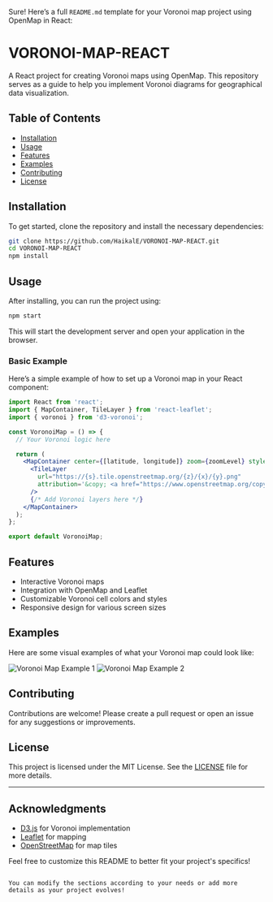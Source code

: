 Sure! Here’s a full `README.md` template for your Voronoi map project using OpenMap in React:


# VORONOI-MAP-REACT

A React project for creating Voronoi maps using OpenMap. This repository serves as a guide to help you implement Voronoi diagrams for geographical data visualization.

## Table of Contents

- [Installation](#installation)
- [Usage](#usage)
- [Features](#features)
- [Examples](#examples)
- [Contributing](#contributing)
- [License](#license)

## Installation

To get started, clone the repository and install the necessary dependencies:

```bash
git clone https://github.com/HaikalE/VORONOI-MAP-REACT.git
cd VORONOI-MAP-REACT
npm install
```

## Usage

After installing, you can run the project using:

```bash
npm start
```

This will start the development server and open your application in the browser.

### Basic Example

Here’s a simple example of how to set up a Voronoi map in your React component:

```jsx
import React from 'react';
import { MapContainer, TileLayer } from 'react-leaflet';
import { voronoi } from 'd3-voronoi';

const VoronoiMap = () => {
  // Your Voronoi logic here

  return (
    <MapContainer center={[latitude, longitude]} zoom={zoomLevel} style={{ height: "100vh", width: "100%" }}>
      <TileLayer
        url="https://{s}.tile.openstreetmap.org/{z}/{x}/{y}.png"
        attribution='&copy; <a href="https://www.openstreetmap.org/copyright">OpenStreetMap</a> contributors'
      />
      {/* Add Voronoi layers here */}
    </MapContainer>
  );
};

export default VoronoiMap;
```

## Features

- Interactive Voronoi maps
- Integration with OpenMap and Leaflet
- Customizable Voronoi cell colors and styles
- Responsive design for various screen sizes

## Examples

Here are some visual examples of what your Voronoi map could look like:

![Voronoi Map Example 1](https://github.com/user-attachments/assets/230e97b6-9a25-470b-8bd2-68271c3fe762)
![Voronoi Map Example 2](https://github.com/user-attachments/assets/d0c0ea6f-909e-411d-adb5-1cbfd508f6d8)

## Contributing

Contributions are welcome! Please create a pull request or open an issue for any suggestions or improvements.

## License

This project is licensed under the MIT License. See the [LICENSE](LICENSE) file for more details.

---

## Acknowledgments

- [D3.js](https://d3js.org/) for Voronoi implementation
- [Leaflet](https://leafletjs.com/) for mapping
- [OpenStreetMap](https://www.openstreetmap.org/) for map tiles

Feel free to customize this README to better fit your project's specifics!
```

You can modify the sections according to your needs or add more details as your project evolves!
